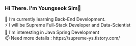 ### Hi There. I'm Youngseok Sim👋

<p align="center">
<div width>
  🌱 I’m currently learning Back-End Development.
  <br>⚡ I will be Supreme Full-Stack Developer and Data-Scientist
  <br>💙 I'm interesting in Java Spring Development
  <br>📫 Need more details : https://supreme-ys.tistory.com/ </div>
  

